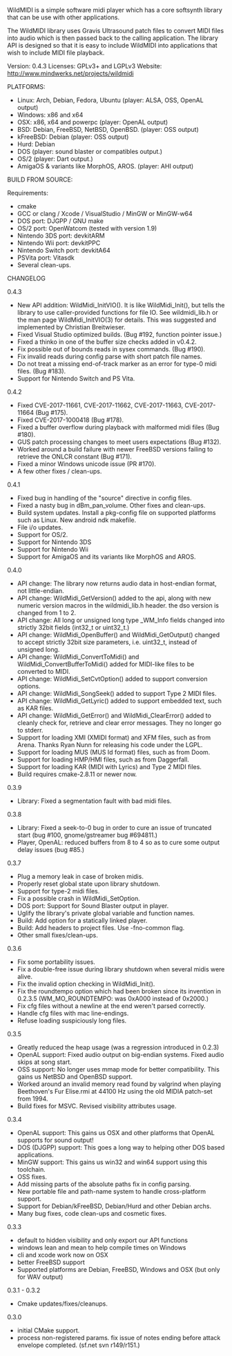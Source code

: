 WildMIDI is a simple software midi player which has a core softsynth
library that can be use with other applications.

The WildMIDI library uses Gravis Ultrasound patch files to convert MIDI
files into audio which is then passed back to the calling application.
The library API is designed so that it is easy to include WildMIDI into
applications that wish to include MIDI file playback.

Version: 0.4.3
Licenses: GPLv3+ and LGPLv3
Website: http://www.mindwerks.net/projects/wildmidi

PLATFORMS:

* Linux: Arch, Debian, Fedora, Ubuntu (player: ALSA, OSS, OpenAL output)
* Windows: x86 and x64
* OSX: x86, x64 and powerpc (player: OpenAL output)
* BSD: Debian, FreeBSD, NetBSD, OpenBSD. (player: OSS output)
* kFreeBSD: Debian (player: OSS output)
* Hurd: Debian
* DOS (player: sound blaster or compatibles output.)
* OS/2 (player: Dart output.)
* AmigaOS & variants like MorphOS, AROS. (player: AHI output)

BUILD FROM SOURCE:

Requirements:
* cmake
* GCC or clang / Xcode / VisualStudio / MinGW or MinGW-w64
* DOS port: DJGPP / GNU make
* OS/2 port: OpenWatcom (tested with version 1.9)
* Nintendo 3DS port: devkitARM
* Nintendo Wii port: devkitPPC
* Nintendo Switch port: devkitA64
* PSVita port: Vitasdk
* Several clean-ups.

CHANGELOG

0.4.3
* New API addition: WildMidi_InitVIO().  It is like WildMidi_Init(),
  but tells the library to use caller-provided functions for file IO.
  See wildmidi_lib.h or the man page WildMidi_InitVIO(3) for details.
  This was suggested and implemented by Christian Breitwieser.
* Fixed Visual Studio optimized builds. (Bug #192, function pointer
  issue.)
* Fixed a thinko in one of the buffer size checks added in v0.4.2.
* Fix possible out of bounds reads in sysex commands. (Bug #190).
* Fix invalid reads during config parse with short patch file names.
* Do not treat a missing end-of-track marker as an error for type-0
  midi files. (Bug #183).
* Support for Nintendo Switch and PS Vita.

0.4.2
* Fixed CVE-2017-11661, CVE-2017-11662, CVE-2017-11663, CVE-2017-11664
  (Bug #175).
* Fixed CVE-2017-1000418 (Bug #178).
* Fixed a buffer overflow during playback with malformed midi files
  (Bug #180).
* GUS patch processing changes to meet users expectations (Bug #132).
* Worked around a build failure with newer FreeBSD versions failing to
  retrieve the ONLCR constant (Bug #171).
* Fixed a minor Windows unicode issue (PR #170).
* A few other fixes / clean-ups.

0.4.1
* Fixed bug in handling of the "source" directive in config files.
* Fixed a nasty bug in dBm_pan_volume. Other fixes and clean-ups.
* Build system updates. Install a pkg-config file on supported platforms
  such as Linux. New android ndk makefile.
* File i/o updates.
* Support for OS/2.
* Support for Nintendo 3DS
* Support for Nintendo Wii
* Support for AmigaOS and its variants like MorphOS and AROS.

0.4.0
* API change: The library now returns audio data in host-endian format,
  not little-endian.
* API change: WildMidi_GetVersion() added to the api, along with new
  numeric version macros in the wildmidi_lib.h header. the dso version
  is changed from 1 to 2.
* API change: All long or unsigned long type _WM_Info fields changed
  into strictly 32bit fields (int32_t or uint32_t.)
* API change: WildMidi_OpenBuffer() and WildMidi_GetOutput() changed
  to accept strictly 32bit size parameters, i.e. uint32_t, instead of
  unsigned long.
* API change: WildMidi_ConvertToMidi() and WildMidi_ConvertBufferToMidi() 
  added for MIDI-like files to be converted to MIDI.
* API change: WildMidi_SetCvtOption() added to support conversion options.
* API change: WildMidi_SongSeek() added to support Type 2 MIDI files.
* API change: WildMidi_GetLyric() added to support embedded text, 
  such as KAR files.
* API change: WildMidi_GetError() and WildMidi_ClearError() added to
  cleanly check for, retrieve and clear error messages. They no longer
  go to stderr.
* Support for loading XMI (XMIDI format) and XFM files, such as from Arena.
  Thanks Ryan Nunn for releasing his code under the LGPL.
* Support for loading MUS (MUS Id format) files, such as from Doom.
* Support for loading HMP/HMI files, such as from Daggerfall.
* Support for loading KAR (MIDI with Lyrics) and Type 2 MIDI files.
* Build requires cmake-2.8.11 or newer now.

0.3.9
* Library: Fixed a segmentation fault with bad midi files.

0.3.8
* Library: Fixed a seek-to-0 bug in order to cure an issue of truncated
  start (bug #100, gnome/gstreamer bug #694811.)
* Player, OpenAL: reduced buffers from 8 to 4 so as to cure some output
  delay issues (bug #85.)

0.3.7
* Plug a memory leak in case of broken midis.
* Properly reset global state upon library shutdown.
* Support for type-2 midi files.
* Fix a possible crash in WildMidi_SetOption.
* DOS port: Support for Sound Blaster output in player.
* Uglify the library's private global variable and function names.
* Build: Add option for a statically linked player.
* Build: Add headers to project files. Use -fno-common flag.
* Other small fixes/clean-ups.

0.3.6
* Fix some portability issues.
* Fix a double-free issue during library shutdown when several midis
  were alive.
* Fix the invalid option checking in WildMidi_Init().
* Fix the roundtempo option which had been broken since its invention
  in 0.2.3.5 (WM_MO_ROUNDTEMPO: was 0xA000 instead of 0x2000.)
* Fix cfg files without a newline at the end weren't parsed correctly.
* Handle cfg files with mac line-endings.
* Refuse loading suspiciously long files.

0.3.5
* Greatly reduced the heap usage (was a regression introduced in 0.2.3)
* OpenAL support: Fixed audio output on big-endian systems. Fixed audio
  skips at song start.
* OSS support: No longer uses mmap mode for better compatibility. This
  gains us NetBSD and OpenBSD support.
* Worked around an invalid memory read found by valgrind when playing
  Beethoven's Fur Elise.rmi at 44100 Hz using the old MIDIA patch-set
  from 1994.
* Build fixes for MSVC. Revised visibility attributes usage.

0.3.4
* OpenAL support: This gains us OSX and other platforms that OpenAL
  supports for sound output!
* DOS (DJGPP) support: This goes a long way to helping other DOS
  based applications.
* MinGW support: This gains us win32 and win64 support using this
  toolchain.
* OSS fixes.
* Add missing parts of the absolute paths fix in config parsing.
* New portable file and path-name system to handle cross-platform
  support.
* Support for Debian/kFreeBSD, Debian/Hurd and other Debian archs.
* Many bug fixes, code clean-ups and cosmetic fixes.

0.3.3
* default to hidden visibility and only export our API functions
* windows lean and mean to help compile times on Windows
* cli and xcode work now on OSX
* better FreeBSD support
* Supported platforms are Debian, FreeBSD, Windows and OSX (but only
  for WAV output)

0.3.1 - 0.3.2
* Cmake updates/fixes/cleanups.

0.3.0
* initial CMake support.
* process non-registered params. fix issue of notes ending before
  attack envelope completed. (sf.net svn r149/r151.)

